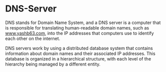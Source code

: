 # DNS-Server
DNS stands for Domain Name System, and a DNS server is a computer that is responsible for translating human-readable domain names, such as www.yashb63.com, into the IP addresses that computers use to identify each other on the internet.

DNS servers work by using a distributed database system that contains information about domain names and their associated IP addresses. This database is organized in a hierarchical structure, with each level of the hierarchy being managed by a different entity.
